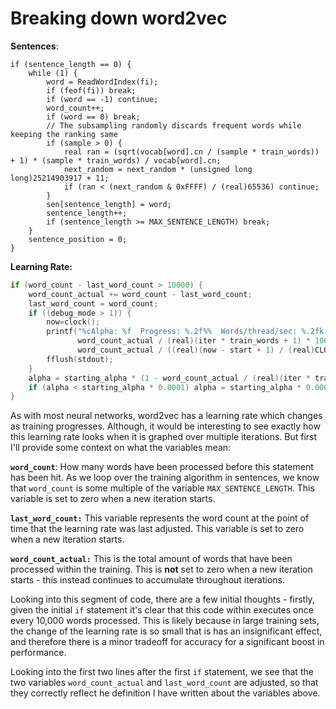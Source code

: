 # Breaking down word2vec

**Sentences**:

```
if (sentence_length == 0) {
    while (1) {
        word = ReadWordIndex(fi);
        if (feof(fi)) break;
        if (word == -1) continue;
        word_count++;
        if (word == 0) break;
        // The subsampling randomly discards frequent words while keeping the ranking same
        if (sample > 0) {
            real ran = (sqrt(vocab[word].cn / (sample * train_words)) + 1) * (sample * train_words) / vocab[word].cn;
            next_random = next_random * (unsigned long long)25214903917 + 11;
            if (ran < (next_random & 0xFFFF) / (real)65536) continue;
        }
        sen[sentence_length] = word;
        sentence_length++;
        if (sentence_length >= MAX_SENTENCE_LENGTH) break;
    }
    sentence_position = 0;
}
```







**Learning Rate:**

```c
if (word_count - last_word_count > 10000) {
    word_count_actual += word_count - last_word_count;
    last_word_count = word_count;
    if ((debug_mode > 1)) {
        now=clock();
        printf("%cAlpha: %f  Progress: %.2f%%  Words/thread/sec: %.2fk  ", 13, alpha,
               word_count_actual / (real)(iter * train_words + 1) * 100,
               word_count_actual / ((real)(now - start + 1) / (real)CLOCKS_PER_SEC * 1000));
        fflush(stdout);
    }
    alpha = starting_alpha * (1 - word_count_actual / (real)(iter * train_words + 1));
    if (alpha < starting_alpha * 0.0001) alpha = starting_alpha * 0.0001;
}
```

As with most neural networks, word2vec has a learning rate which changes as training progresses. Although, it would be interesting to see exactly how this learning rate looks when it is graphed over multiple iterations. But first I'll provide some context on what the variables mean:

**`word_count`**: How many words have been processed before this statement has been hit. As we loop over the training algorithm in sentences, we know that `word_count` is some multiple of the variable `MAX_SENTENCE_LENGTH`. This variable is set to zero when a new iteration starts.

**`last_word_count:`** This variable represents the word count at the point of time that the learning rate was last adjusted. This variable is set to zero when a new iteration starts.

**`word_count_actual:`** This is the total amount of words that have been processed within the training. This is **not** set to zero when a new iteration starts - this instead continues to accumulate throughout iterations.

Looking into this segment of code, there are a few initial thoughts - firstly, given the initial `if` statement it's clear that this code within executes once every 10,000 words processed. This is likely because in large training sets, the change of the learning rate is so small that is has an insignificant effect, and therefore there is a minor tradeoff for accuracy for a significant boost in performance. 

Looking into the first two lines after the first `if` statement, we see that the two variables `word_count_actual` and  `last_word_count` are adjusted, so that they correctly reflect he definition I have written about the variables above.
